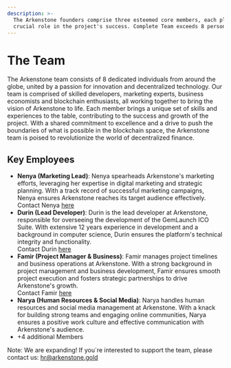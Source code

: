 ```yaml
---
description: >-
  The Arkenstone founders comprise three esteemed core members, each playing a
  crucial role in the project's success. Complete Team exceeds 8 person.
---
```


# The Team

The Arkenstone team consists of 8 dedicated individuals from around the globe, united by a passion for innovation and decentralized technology. Our team is comprised of skilled developers, marketing experts, business economists and blockchain enthusiasts, all working together to bring the vision of Arkenstone to life. Each member brings a unique set of skills and experiences to the table, contributing to the success and growth of the project. With a shared commitment to excellence and a drive to push the boundaries of what is possible in the blockchain space, the Arkenstone team is poised to revolutionize the world of decentralized finance.



## Key Employees

* **Nenya (Marketing Lead)**: Nenya spearheads Arkenstone's marketing efforts, leveraging her expertise in digital marketing and strategic planning. With a track record of successful marketing campaigns, Nenya ensures Arkenstone reaches its target audience effectively.\
  Contact Nenya [here](https://t.me/arkenstone\_nenya)
* **Durin (Lead Developer)**: Durin is the lead developer at Arkenstone, responsible for overseeing the development of the GemLaunch ICO Suite. With extensive 12 years experience in development and a background in computer science, Durin ensures the platform's technical integrity and functionality.\
  Contact Durin [here](https://t.me/arkenstone\_durin)
* **Famir (Project Manager & Business)**: Famir manages project timelines and business operations at Arkenstone. With a strong background in project management and business development, Famir ensures smooth project execution and fosters strategic partnerships to drive Arkenstone's growth.\
  Contact Famir [here](https://t.me/arkenstone\_famir)
* **Narya (Human Resources & Social Media)**: Narya handles human resources and social media management at Arkenstone. With a knack for building strong teams and engaging online communities, Narya ensures a positive work culture and effective communication with Arkenstone's audience.
* \+4 additional Members

Note: We are expanding! If you´re interested to support the team, please contact us: [hr@arkenstone.gold](mailto:hr@arkenstone.gold)
